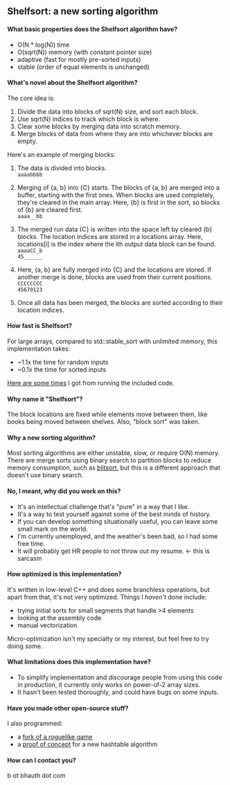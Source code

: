 


## Shelfsort: a new sorting algorithm

#### What basic properties does the Shelfsort algorithm have?
- O(N * log(N)) time
- O(sqrt(N)) memory (with constant pointer size)
- adaptive (fast for mostly pre-sorted inputs)
- stable (order of equal elements is unchanged)

#### What's novel about the Shelfsort algorithm?
The core idea is:
1. Divide the data into blocks of sqrt(N) size, and sort each block.
2. Use sqrt(N) indices to track which block is where.
3. Clear some blocks by merging data into scratch memory.
4. Merge blocks of data from where they are into whichever blocks are empty.

Here's an example of merging blocks:

1. The data is divided into blocks.  
``aaaabbbb``

2. Merging of {a, b} into {C} starts. The blocks of {a, b} are merged into a buffer, starting with the first ones. When blocks are used completely, they're cleared in the main array. Here, {b} is first in the sort, so blocks of {b} are cleared first.  
``aaaa__bb``

3. The merged run data {C} is written into the space left by cleared {b} blocks. The location indices are stored in a locations array. Here, locations[i] is the index where the ith output data block can be found.  
``aaaaCC_b``  
``45______``

4. Here, {a, b} are fully merged into {C} and the locations are stored. If another merge is done, blocks are used from their current positions.  
``CCCCCCCC``  
``45670123``

5. Once all data has been merged, the blocks are sorted according to their location indices.

#### How fast is Shelfsort?
For large arrays, compared to std::stable_sort with unlimited memory, this implementation takes: 
- ~1.1x the time for random inputs
- ~0.1x the time for sorted inputs

[Here are some times](times.md) I got from running the included code.

#### Why name it "Shelfsort"?
The block locations are fixed while elements move between them, like books being moved between shelves. Also, "block sort" was taken.

#### Why a new sorting algorithm?
Most sorting algorithms are either unstable, slow, or require O(N) memory. There are merge sorts using binary search to partition blocks to reduce memory consumption, such as [blitsort](https://github.com/scandum/blitsort/), but this is a different approach that doesn't use binary search.

#### No, I meant, why did you work on this?
- It's an intellectual challenge that's "pure" in a way that I like.
- It's a way to test yourself against some of the best minds of history.
- If you can develop something situationally useful, you can leave some small mark on the world.
- I'm currently unemployed, and the weather's been bad, so I had some free time.
- It will probably get HR people to not throw out my resume. <- this is sarcasm

#### How optimized is this implementation?
It's written in low-level C++ and does some branchless operations, but apart from that, it's not very optimized. Things I *haven't* done include:
- trying initial sorts for small segments that handle >4 elements
- looking at the assembly code
- manual vectorization

Micro-optimization isn't my specialty or my interest, but feel free to try doing some.

#### What limitations does this implementation have?
- To simplify implementation and discourage people from using this code in production, it currently only works on power-of-2 array sizes.
- It hasn't been tested thoroughly, and could have bugs on some inputs.

#### Have you made other open-source stuff?
I also programmed:
- a [fork of a roguelike game](https://github.com/b-crawl/bcrawl/)
- a [proof of concept](https://github.com/bhauth/multilevel-ternary-hash-table) for a new hashtable algorithm

#### How can I contact you?
b αt bhauth dot com




